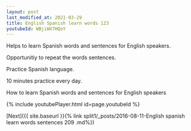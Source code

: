 ```yaml
---
layout: post
last_modified_at: 2021-03-29
title: English Spanish learn words 123 
youtubeId: WBjiWX7HQoY
---
```

 
 
Helps to learn Spanish words and sentences for English speakers.

Opportunitiy to repeat the words sentences. 

Practice Spanish language. 
 
10 minutes practice every day. 
 
How to learn Spanish words and sentences for English speakers 
 
{% include youtubePlayer.html id=page.youtubeId %}
 
 
[Next]({{ site.baseurl }}{% link  split1/_posts/2016-08-11-English spanish learn words sentences 209 .md%})
 
